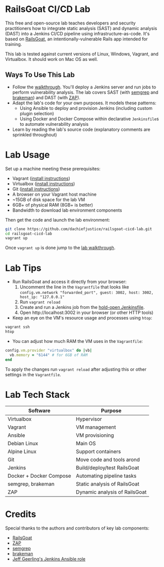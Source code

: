 # RailsGoat CI/CD Lab
This free and open-source lab teaches developers and security practitioners how to integrate static analysis (SAST) and dynamic analysis (DAST) into a Jenkins CI/CD pipeline using infrastructure-as-code. It's based on [RailsGoat](https://github.com/OWASP/railsgoat/), an intentionally-vulnerable Rails app intended for training.

This lab is tested against current versions of Linux, Windows, Vagrant, and Virtualbox. It should work on Mac OS as well.

## Ways To Use This Lab
- Follow the [walkthrough](docs/lab-walkthrough.md). You'll deploy a Jenkins server and run jobs to perform vulnerability analysis. The lab covers SAST (with [semgrep](https://semgrep.dev/) and [brakeman](https://brakemanscanner.org/)) and DAST (with [ZAP](https://www.zaproxy.org/)).
- Adapt the lab's code for your own purposes. It models these patterns:
  - Using Ansible to deploy and provision Jenkins (including custom plugin selection)
  - Using Docker and Docker Compose within declarative `Jenkinsfile`s to automate vulnerability analysis
- Learn by reading the lab's source code (explanatory comments are sprinkled throughout)

# Lab Usage
Set up a machine meeting these prerequisites:
- Vagrant ([install instructions](https://developer.hashicorp.com/vagrant/docs/installation))
- Virtualbox ([install instructions](https://www.virtualbox.org/wiki/Downloads))
- Git ([install instructions](https://git-scm.com/book/en/v2/Getting-Started-Installing-Git))
- A browser on your Vagrant host machine
- ~15GB of disk space for the lab VM
- 6GB+ of physical RAM (8GB+ is better)
- Bandwidth to download lab environment components

Then get the code and launch the lab environment:
```sh
git clone https://github.com/dachiefjustice/railsgoat-cicd-lab.git
cd railsgoat-cicd-lab
vagrant up
```

Once `vagrant up` is done jump to the [lab walkthrough](docs/lab-walkthrough.md).

# Lab Tips
- Run RailsGoat and access it directly from your browser:
  1) Uncomment the line in the `Vagrantfile` that looks like `config.vm.network "forwarded_port", guest: 3002, host: 3002, host_ip: "127.0.0.1"`
  2) Run `vagrant reload`
  3) Create and run a Jenkins job from the [hold-open Jenkinsfile](sec-tests/hold-open/Jenkinsfile).
  4) Open http://localhost:3002 in your browser (or other HTTP tools)
- Keep an eye on the VM's resource usage and processes using `htop`:
```sh
vagrant ssh
htop
```
- You can adjust how much RAM the VM uses in the `Vagrantfile`:
```ruby
config.vm.provider "virtualbox" do |vb|
  vb.memory = "6144" # for 6GB of RAM
end
```

To apply the changes run `vagrant reload` after adjusting this or other settings in the `Vagrantfile`.



# Lab Tech Stack
| Software                  | Purpose                                 | 
|---------------------------|-----------------------------------------|
| Virtualbox                | Hypervisor                              |
| Vagrant                   | VM management                           | 
| Ansible                   | VM provisioning                         |
| Debian Linux              | Main OS                                 |
| Alpine Linux              | Support containers                      |
| Git                       | Move code and tools arond               |
| Jenkins                   | Build/deploy/test RailsGoat             |
| Docker + Docker Compose   | Automating pipeline tasks               |
| semgrep, brakeman         | Static analysis of RailsGoat            |
| ZAP                       | Dynamic analysis of RailsGoat           |

# Credits
Special thanks to the authors and contributors of key lab components:
- [RailsGoat](https://github.com/OWASP/railsgoat/)
- [ZAP](https://www.zaproxy.org/)
- [semgrep](https://semgrep.dev/)
- [brakeman](https://brakemanscanner.org/)
- [Jeff Geerling's Jenkins Ansible role](https://github.com/geerlingguy/ansible-role-jenkins)